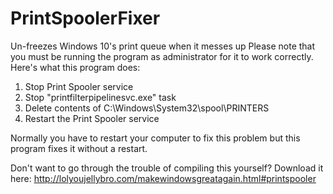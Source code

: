 # PrintSpoolerFixer
Un-freezes Windows 10's print queue when it messes up
Please note that you must be running the program as administrator for it to work correctly.
Here's what this program does:
1. Stop Print Spooler service
2. Stop "printfilterpipelinesvc.exe" task
3. Delete contents of C:\Windows\System32\spool\PRINTERS
4. Restart the Print Spooler service

Normally you have to restart your computer to fix this problem but this program fixes it without a restart.

Don't want to go through the trouble of compiling this yourself? Download it here:
http://lolyoujellybro.com/makewindowsgreatagain.html#printspooler
